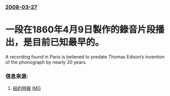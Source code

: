 ### [2008-03-27](/news/2008/03/27/index.md)

##### 
# 一段在1860年4月9日製作的錄音片段播出，是目前已知最早的。

A recording found in Paris is believed to predate Thomas Edison’s invention of the phonograph by nearly 20 years.


### 信息来源:

1. [紐約時報](http://www.nytimes.com/2008/03/27/arts/27soun.html) [IMG](https://static01.nyt.com/images/icons/t_logo_291_black.png)
